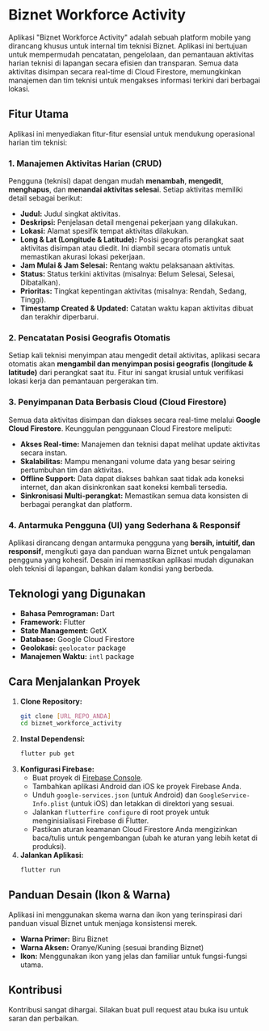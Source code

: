 # Biznet Workforce Activity

Aplikasi "Biznet Workforce Activity" adalah sebuah platform mobile yang dirancang khusus untuk internal tim teknisi Biznet. Aplikasi ini bertujuan untuk mempermudah pencatatan, pengelolaan, dan pemantauan aktivitas harian teknisi di lapangan secara efisien dan transparan. Semua data aktivitas disimpan secara real-time di Cloud Firestore, memungkinkan manajemen dan tim teknisi untuk mengakses informasi terkini dari berbagai lokasi.

## Fitur Utama

Aplikasi ini menyediakan fitur-fitur esensial untuk mendukung operasional harian tim teknisi:

### 1. **Manajemen Aktivitas Harian (CRUD)**
   Pengguna (teknisi) dapat dengan mudah **menambah**, **mengedit**, **menghapus**, dan **menandai aktivitas selesai**. Setiap aktivitas memiliki detail sebagai berikut:
   - **Judul:** Judul singkat aktivitas.
   - **Deskripsi:** Penjelasan detail mengenai pekerjaan yang dilakukan.
   - **Lokasi:** Alamat spesifik tempat aktivitas dilakukan.
   - **Long & Lat (Longitude & Latitude):** Posisi geografis perangkat saat aktivitas disimpan atau diedit. Ini diambil secara otomatis untuk memastikan akurasi lokasi pekerjaan.
   - **Jam Mulai & Jam Selesai:** Rentang waktu pelaksanaan aktivitas.
   - **Status:** Status terkini aktivitas (misalnya: Belum Selesai, Selesai, Dibatalkan).
   - **Prioritas:** Tingkat kepentingan aktivitas (misalnya: Rendah, Sedang, Tinggi).
   - **Timestamp Created & Updated:** Catatan waktu kapan aktivitas dibuat dan terakhir diperbarui.

### 2. **Pencatatan Posisi Geografis Otomatis**
   Setiap kali teknisi menyimpan atau mengedit detail aktivitas, aplikasi secara otomatis akan **mengambil dan menyimpan posisi geografis (longitude & latitude)** dari perangkat saat itu. Fitur ini sangat krusial untuk verifikasi lokasi kerja dan pemantauan pergerakan tim.

### 3. **Penyimpanan Data Berbasis Cloud (Cloud Firestore)**
   Semua data aktivitas disimpan dan diakses secara real-time melalui **Google Cloud Firestore**. Keunggulan penggunaan Cloud Firestore meliputi:
   - **Akses Real-time:** Manajemen dan teknisi dapat melihat update aktivitas secara instan.
   - **Skalabilitas:** Mampu menangani volume data yang besar seiring pertumbuhan tim dan aktivitas.
   - **Offline Support:** Data dapat diakses bahkan saat tidak ada koneksi internet, dan akan disinkronkan saat koneksi kembali tersedia.
   - **Sinkronisasi Multi-perangkat:** Memastikan semua data konsisten di berbagai perangkat dan platform.

### 4. **Antarmuka Pengguna (UI) yang Sederhana & Responsif**
   Aplikasi dirancang dengan antarmuka pengguna yang **bersih, intuitif, dan responsif**, mengikuti gaya dan panduan warna Biznet untuk pengalaman pengguna yang kohesif. Desain ini memastikan aplikasi mudah digunakan oleh teknisi di lapangan, bahkan dalam kondisi yang berbeda.

## Teknologi yang Digunakan

- **Bahasa Pemrograman:** Dart
- **Framework:** Flutter
- **State Management:** GetX
- **Database:** Google Cloud Firestore
- **Geolokasi:** `geolocator` package
- **Manajemen Waktu:** `intl` package

## Cara Menjalankan Proyek

1.  **Clone Repository:**
    ```bash
    git clone [URL_REPO_ANDA]
    cd biznet_workforce_activity
    ```
2.  **Instal Dependensi:**
    ```bash
    flutter pub get
    ```
3.  **Konfigurasi Firebase:**
    -   Buat proyek di [Firebase Console](https://console.firebase.google.com/).
    -   Tambahkan aplikasi Android dan iOS ke proyek Firebase Anda.
    -   Unduh `google-services.json` (untuk Android) dan `GoogleService-Info.plist` (untuk iOS) dan letakkan di direktori yang sesuai.
    -   Jalankan `flutterfire configure` di root proyek untuk menginisialisasi Firebase di Flutter.
    -   Pastikan aturan keamanan Cloud Firestore Anda mengizinkan baca/tulis untuk pengembangan (ubah ke aturan yang lebih ketat di produksi).
4.  **Jalankan Aplikasi:**
    ```bash
    flutter run
    ```

## Panduan Desain (Ikon & Warna)

Aplikasi ini menggunakan skema warna dan ikon yang terinspirasi dari panduan visual Biznet untuk menjaga konsistensi merek.
- **Warna Primer:** Biru Biznet
- **Warna Aksen:** Oranye/Kuning (sesuai branding Biznet)
- **Ikon:** Menggunakan ikon yang jelas dan familiar untuk fungsi-fungsi utama.

## Kontribusi

Kontribusi sangat dihargai. Silakan buat pull request atau buka isu untuk saran dan perbaikan.